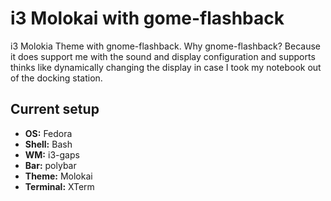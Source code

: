 # i3 Molokai with gome-flashback

i3 Molokia Theme with gnome-flashback.
Why gnome-flashback? Because it does support me with the sound and display configuration and supports thinks like dynamically changing the display in case I took my notebook out of the docking station.

## Current setup

* **OS:** Fedora
* **Shell:** Bash
* **WM:** i3-gaps
* **Bar:** polybar
* **Theme:** Molokai
* **Terminal:** XTerm